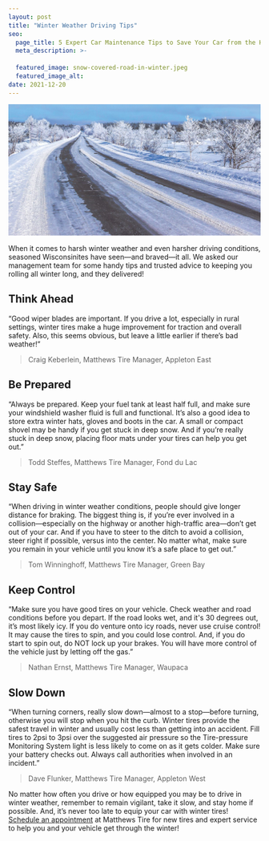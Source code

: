 ```yaml
---
layout: post
title: "Winter Weather Driving Tips"
seo:
  page_title: 5 Expert Car Maintenance Tips to Save Your Car from the Heat
  meta_description: >-

  featured_image: snow-covered-road-in-winter.jpeg
  featured_image_alt:
date: 2021-12-20
---
```


![snow covered road in winter](snow-covered-road-in-winter.jpeg)

When it comes to harsh winter weather and even harsher driving conditions, seasoned Wisconsinites have seen—and braved—it all. We asked our management team for some handy tips and trusted advice to keeping you rolling all winter long, and they delivered!

## Think Ahead

“Good wiper blades are important. If you drive a lot, especially in rural settings, winter tires make a huge improvement for traction and overall safety. Also, this seems obvious, but leave a little earlier if there’s bad weather!”

> Craig Keberlein, Matthews Tire Manager, Appleton East

## Be Prepared

“Always be prepared. Keep your fuel tank at least half full, and make sure your windshield washer fluid is full and functional. It’s also a good idea to store extra winter hats, gloves and boots in the car. A small or compact shovel may be handy if you get stuck in deep snow. And if you’re really stuck in deep snow, placing floor mats under your tires can help you get out.”

> Todd Steffes, Matthews Tire Manager, Fond du Lac

## Stay Safe

“When driving in winter weather conditions, people should give longer distance for braking. The biggest thing is, if you’re ever involved in a collision—especially on the highway or another high-traffic area—don’t get out of your car. And if you have to steer to the ditch to avoid a collision, steer right if possible, versus into the center. No matter what, make sure you remain in your vehicle until you know it’s a safe place to get out.”

> Tom Winninghoff, Matthews Tire Manager, Green Bay

## Keep Control

“Make sure you have good tires on your vehicle. Check weather and road conditions before you depart. If the road looks wet, and it's 30 degrees out, it’s most likely icy. If you do venture onto icy roads, never use cruise control! It may cause the tires to spin, and you could lose control. And, if you do start to spin out, do NOT lock up your brakes. You will have more control of the vehicle just by letting off the gas.”

> Nathan Ernst, Matthews Tire Manager, Waupaca

## Slow Down

“When turning corners, really slow down—almost to a stop—before turning, otherwise you will stop when you hit the curb. Winter tires provide the safest travel in winter and usually cost less than getting into an accident. Fill tires to 2psi to 3psi over the suggested air pressure so the Tire-pressure Monitoring System light is less likely to come on as it gets colder. Make sure your battery checks out. Always call authorities when involved in an incident.”

> Dave Flunker, Matthews Tire Manager, Appleton West

No matter how often you drive or how equipped you may be to drive in winter weather, remember to remain vigilant, take it slow, and stay home if possible. And, it’s never too late to equip your car with winter tires! <a href="https://matthewstire.com/locations">Schedule an appointment</a> at Matthews Tire for new tires and expert service to help you and your vehicle get through the winter!
